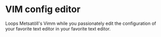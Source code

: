 # VIM config editor

Loops Metsatöll's Vimm while you passionately edit the configuration of your favorite text editor in your favorite text editor.

